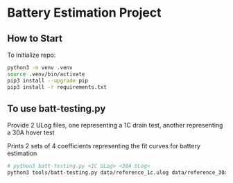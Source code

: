 # Battery Estimation Project

## How to Start

To initialize repo:

```bash
python3 -m venv .venv
source .venv/bin/activate
pip3 install --upgrade pip
pip3 install -r requirements.txt
```

## To use batt-testing.py

Provide 2 ULog files, one representing a 1C drain test, another representing a 30A hover test

Prints 2 sets of 4 coefficients representing the fit curves for battery estimation

```bash
# python3 batt-testing.py <1C ULog> <30A ULog>
python3 tools/batt-testing.py data/reference_1c.ulog data/reference_30a.ulog
```
